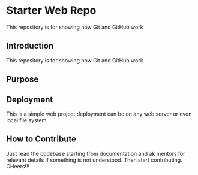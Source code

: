 # Starter Web Repo

This repository is for showing how Git and GitHub work

## Introduction

This repository is for showing how Git and GitHub work

## Purpose


## Deployment 

This is a simple web project,deployment can be on any web server or even local file system.

## How to Contribute

Just read the codebase starting from documentation and ak mentors for relevant details if something is not understood.
Then start contributing. CHeers!!!

